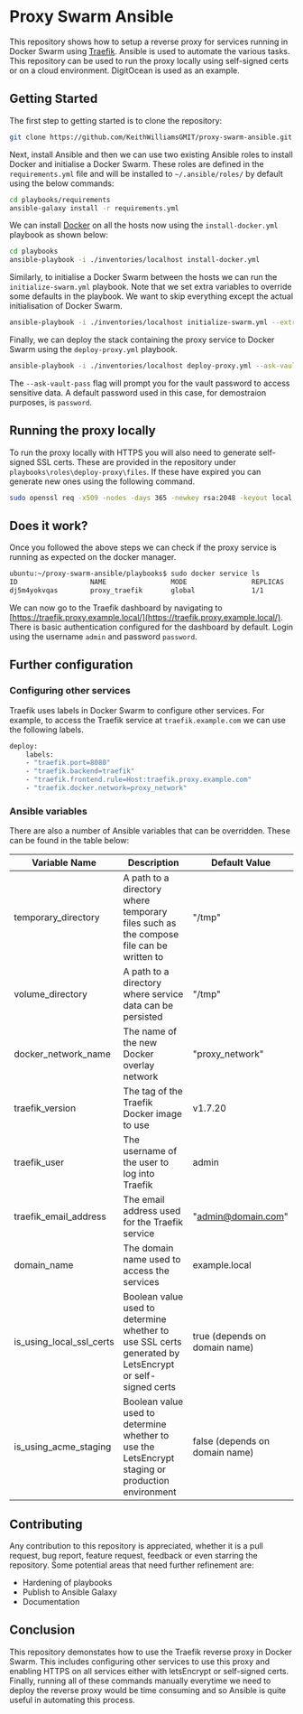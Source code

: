 # Proxy Swarm Ansible

This repository shows how to setup a reverse proxy for services running in Docker Swarm using [Traefik](https://docs.traefik.io/). Ansible is used to automate the various tasks. This repository can be used to run the proxy locally using self-signed certs or on a cloud environment. DigitOcean is used as an example.

## Getting Started

The first step to getting started is to clone the repository:

```bash
git clone https://github.com/KeithWilliamsGMIT/proxy-swarm-ansible.git
```

Next, install Ansible and then we can use two existing Ansible roles to install Docker and initialise a Docker Swarm. These roles are defined in the `requirements.yml` file and will be installed to `~/.ansible/roles/` by default using the below commands:

```bash
cd playbooks/requirements
ansible-galaxy install -r requirements.yml
```

We can install [Docker](https://docs.docker.com/install/) on all the hosts now using the `install-docker.yml` playbook as shown below:

```bash
cd playbooks
ansible-playbook -i ./inventories/localhost install-docker.yml
```

Similarly, to initialise a Docker Swarm between the hosts we can run the `initialize-swarm.yml` playbook. Note that we set extra variables to override some defaults in the playbook. We want to skip everything except the actual initialisation of Docker Swarm.

```bash
ansible-playbook -i ./inventories/localhost initialize-swarm.yml --extra-vars="{'skip_engine': 'True', 'skip_group': 'True', 'skip_docker_py': 'True'}"
```

Finally, we can deploy the stack containing the proxy service to Docker Swarm using the `deploy-proxy.yml` playbook.

```bash
ansible-playbook -i ./inventories/localhost deploy-proxy.yml --ask-vault-pass --ask-become-pass
```

The `--ask-vault-pass` flag will prompt you for the vault password to access sensitive data. A default password used in this case, for demostraion purposes, is `password`.

## Running the proxy locally

To run the proxy locally with HTTPS you will also need to generate self-signed SSL certs. These are provided in the repository under `playbooks\roles\deploy-proxy\files`. If these have expired you can generate new ones using the following command.

```bash
sudo openssl req -x509 -nodes -days 365 -newkey rsa:2048 -keyout local.key -out local.crt
```

## Does it work?

Once you followed the above steps we can check if the proxy service is running as expected on the docker manager.

```bash
ubuntu:~/proxy-swarm-ansible/playbooks$ sudo docker service ls
ID                  NAME                MODE                REPLICAS            IMAGE               PORTS
dj5m4yokvqas        proxy_traefik       global              1/1                 traefik:latest      *:80->80/tcp, *:443->443/tcp
```

We can now go to the Traefik dashboard by navigating to [https://traefik.proxy.example.local/](https://traefik.proxy.example.local/). There is basic authentication configured for the dashboard by default. Login using the username `admin` and password `password`.

## Further configuration

### Configuring other services

Traefik uses labels in Docker Swarm to configure other services. For example, to access the Traefik service at `traefik.example.com` we can use the following labels.

```bash
deploy:
    labels:
    - "traefik.port=8080"
    - "traefik.backend=traefik"
    - "traefik.frontend.rule=Host:traefik.proxy.example.com"
    - "traefik.docker.network=proxy_network"
```

### Ansible variables

There are also a number of Ansible variables that can be overridden. These can be found in the table below:

| Variable Name | Description | Default Value |
|---------------|-------------|---------------|
| temporary_directory | A path to a directory where temporary files such as the compose file can be written to | "/tmp" |
| volume_directory | A path to a directory where service data can be persisted | "/tmp" |
| docker_network_name | The name of the new Docker overlay network | "proxy_network" |
| traefik_version | The tag of the Traefik Docker image to use | v1.7.20 |
| traefik_user | The username of the user to log into Traefik | admin |
| traefik_email_address | The email address used for the Traefik service | "admin@domain.com" |
| domain_name | The domain name used to access the services | example.local |
| is_using_local_ssl_certs | Boolean value used to determine whether to use SSL certs generated by LetsEncrypt or self-signed certs | true (depends on domain name) |
| is_using_acme_staging | Boolean value used to determine whether to use the LetsEncrypt staging or production environment | false (depends on domain name) |

## Contributing

Any contribution to this repository is appreciated, whether it is a pull request, bug report, feature request, feedback or even starring the repository. Some potential areas that need further refinement are:

+ Hardening of playbooks
+ Publish to Ansible Galaxy
+ Documentation

## Conclusion

This repository demonstates how to use the Traefik reverse proxy in Docker Swarm. This includes configuring other services to use this proxy and enabling HTTPS on all services either with letsEncrypt or self-signed certs. Finally, running all of these commands manually everytime we need to deploy the reverse proxy would be time consuming and so Ansible is quite useful in automating this process.
